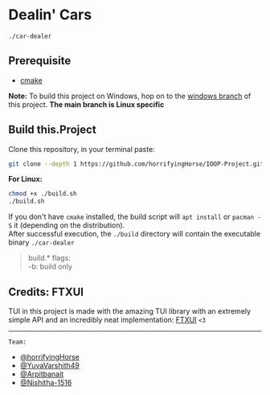 # Dealin' Cars
`./car-dealer`

## Prerequisite
- [cmake](https://cmake.org/download/#Binary:~:text=3.31.0%2Drc2.zip-,Binary%20distributions,-%3A)

**Note:** To build this project on Windows, hop on to the [windows branch](https://github.com/horrifyingHorse/IOOP-Project/tree/windows) of this project. **The main branch is Linux specific**

## Build this.Project
Clone this repository, in your terminal paste:
```bash
git clone --depth 1 https://github.com/horrifyingHorse/IOOP-Project.git
```
**For Linux:**
```bash
chmod +x ./build.sh
./build.sh
```
If you don't have `cmake` installed, the build script will `apt install` or `pacman -S` it (depending on the distribution).<br>
After successful execution, the `./build` directory will contain the executable binary `./car-dealer`
> build.* flags: <br>
-b: build only

## Credits: FTXUI
TUI in this project is made with the amazing TUI library with an extremely simple API and an incredibly neat implementation: [FTXUI](https://github.com/ArthurSonzogni/FTXUI) `<3`

<hr>

`Team:`<br>
- [@horrifyingHorse](https://github.com/horrifyingHorse)
- [@YuvaVarshith49](https://github.com/YuvaVarshith49)
- [@Arpitbanait](https://github.com/Arpitbanait)
- [@Nishitha-1516](https://github.com/Nishitha-1516)
